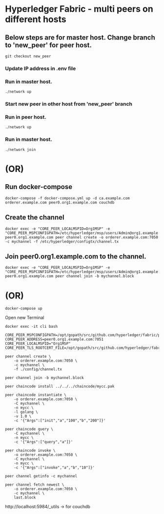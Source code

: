 # Hyperledger Fabric - multi peers on different hosts

## Below steps are for master host. Change branch to 'new_peer' for peer host.
```
git checkout new_peer
```
### Update IP address in .env file
### Run in master host.
```
./network up
```
### Start new peer in other host from 'new_peer' branch
### Run in peer host.
```
./network up
```
### Run in master host.
```
./network join
```

# (OR)

## Run docker-compose
```
docker-compose -f docker-compose.yml up -d ca.example.com orderer.example.com peer0.org1.example.com couchdb
```

## Create the channel
```
docker exec -e "CORE_PEER_LOCALMSPID=Org1MSP" -e "CORE_PEER_MSPCONFIGPATH=/etc/hyperledger/msp/users/Admin@org1.example.com/msp" peer0.org1.example.com peer channel create -o orderer.example.com:7050 -c mychannel -f /etc/hyperledger/configtx/channel.tx
```
## Join peer0.org1.example.com to the channel.
```
docker exec -e "CORE_PEER_LOCALMSPID=Org1MSP" -e "CORE_PEER_MSPCONFIGPATH=/etc/hyperledger/msp/users/Admin@org1.example.com/msp" peer0.org1.example.com peer channel join -b mychannel.block
```


# (OR)

```
docker-compose up
```

Open new Terminal

```
docker exec -it cli bash

CORE_PEER_MSPCONFIGPATH=/opt/gopath/src/github.com/hyperledger/fabric/peer/crypto/peerOrganizations/org1.example.com/users/Admin@org1.example.com/msp
CORE_PEER_ADDRESS=peer0.org1.example.com:7051
CORE_PEER_LOCALMSPID="Org1MSP"
CORE_PEER_TLS_ROOTCERT_FILE=/opt/gopath/src/github.com/hyperledger/fabric/peer/crypto/peerOrganizations/org1.example.com/peers/peer0.org1.example.com/tls/ca.crt

peer channel create \
    -o orderer.example.com:7050 \
    -c mychannel \
    -f ./config/channel.tx

peer channel join -b mychannel.block

peer chaincode install ../../../chaincode/mycc.pak

peer chaincode instantiate \
    -o orderer.example.com:7050 \
    -C mychannel \
    -n mycc \
    -l golang \
    -v 1.0 \
    -c '{"Args":["init","a","100","b","200"]}' 

peer chaincode query \
    -C mychannel \
    -n mycc \
    -c '{"Args":["query","a"]}'

peer chaincode invoke \
    -o orderer.example.com:7050 \
    -C mychannel \
    -n mycc \
    -c '{"Args":["invoke","a","b","10"]}'

peer channel getinfo -c mychannel

peer channel fetch newest \
    -o orderer.example.com:7050 \
    -c mychannel \
    last.block
```

http://localhost:5984/_utils -> for couchdb